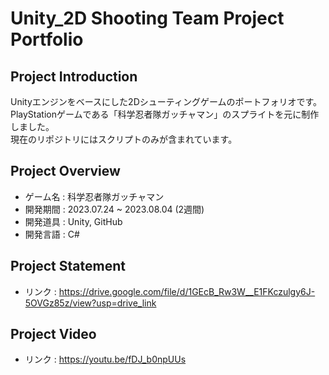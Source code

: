 # Unity_2D Shooting Team Project Portfolio
## Project Introduction
Unityエンジンをベースにした2Dシューティングゲームのポートフォリオです。
<br/>PlayStationゲームである「科学忍者隊ガッチャマン」のスプライトを元に制作しました。
<br/>現在のリポジトリにはスクリプトのみが含まれています。

## Project Overview
- ゲーム名 : 科学忍者隊ガッチャマン
- 開発期間 : 2023.07.24 ~ 2023.08.04 (2週間)
- 開発道具 : Unity, GitHub
- 開発言語 : C#

## Project Statement
- リンク : https://drive.google.com/file/d/1GEcB_Rw3W__E1FKczulgy6J-5OVGz85z/view?usp=drive_link

## Project Video
- リンク : https://youtu.be/fDJ_b0npUUs
